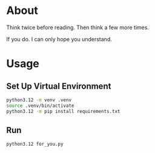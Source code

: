 # About
Think twice before reading. Then think a few more times.  

If you do. I can only hope you understand. 

# Usage
## Set Up Virtual Environment
```bash
python3.12 -m venv .venv
source .venv/bin/activate
python3.12 -m pip install requirements.txt
```

## Run
```bash
python3.12 for_you.py
```
